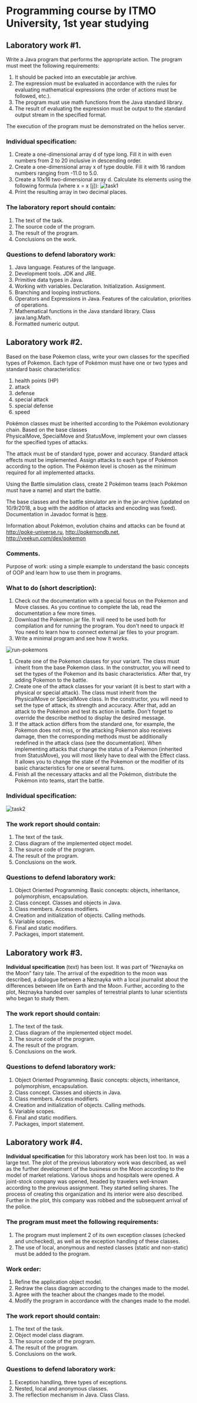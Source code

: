 # Programming course by ITMO University, 1st year studying #

## Laboratory work #1. ##

Write a Java program that performs the appropriate action. The program must meet the following requirements:

1. It should be packed into an executable jar archive.
1. The expression must be evaluated in accordance with the rules for evaluating mathematical expressions (the order of actions must be followed, etc.).
1. The program must use math functions from the Java standard library.
1. The result of evaluating the expression must be output to the standard output stream in the specified format.

The execution of the program must be demonstrated on the  helios server.

### Individual specification: ###

1. Create a one-dimensional array d of type long. Fill it in with even numbers from 2 to 20 inclusive in descending order.
1. Create a one-dimensional array x of type double. Fill it with 16 random numbers ranging from -11.0 to 5.0.
1. Create a 10x16 two-dimensional array d. Calculate its elements using the following formula (where x = x [j]):
![task1](https://user-images.githubusercontent.com/71551187/140786451-1ec74c46-e573-4b85-935e-2a67c03e3e3d.png)
1. Print the resulting array in two decimal places.

### The laboratory report should contain: ###

1. The text of the task.
1. The source code of the program.
1. The result of the program.
1. Conclusions on the work.

### Questions to defend laboratory work: ###

1. Java language. Features of the language.
1. Development tools. JDK and JRE.
1. Primitive data types in Java.
1. Working with variables. Declaration. Initialization. Assignment.
1. Branching and looping instructions.
1. Operators and Expressions in Java. Features of the calculation, priorities of operations.
1. Mathematical functions in the Java standard library. Class java.lang.Math.
1. Formatted numeric output.

## Laboratory work #2. ##

Based on the base Pokemon class, write your own classes for the specified types of Pokemon. Each type of Pokémon must have one or two types and standard basic characteristics:

1. health points (HP)
1. attack
1. defense
1. special attack
1. special defense
1. speed

Pokémon classes must be inherited according to the Pokémon evolutionary chain. Based on the base classes  PhysicalMove, SpecialMove and StatusMove, implement your own classes for the specified types of attacks.

The attack must be of standard type, power and accuracy. Standard attack effects must be implemented. Assign attacks to each type of Pokémon according to the option. The Pokémon level is chosen as the minimum required for all implemented attacks.

Using the Battle simulation class, create 2 Pokémon teams (each Pokémon must have a name) and start the battle.

The base classes and the battle simulator are in the jar-archive (updated on 10/9/2018, a bug with the addition of attacks and encoding was fixed). Documentation in Javadoc format is [here](https://se.ifmo.ru/~tony/doc/).

Information about Pokémon, evolution chains and attacks can be found at http://poke-universe.ru, http://pokemondb.net, http://veekun.com/dex/pokemon

### Comments. ###

Purpose of work: using a simple example to understand the basic concepts of OOP and learn how to use them in programs.

### What to do (short description): ###

1. Check out the documentation with a special focus on the Pokemon and Move classes. As you continue to complete the lab, read the documentation a few more times.
1. Download the Pokemon.jar file. It will need to be used both for compilation and for running the program. You don't need to unpack it! You need to learn how to connect external jar files to your program.
1. Write a minimal program and see how it works.

![run-pokemons](https://user-images.githubusercontent.com/71551187/140787203-5821e146-0353-42bf-96d1-d33574ea0654.png)
1. Create one of the Pokemon classes for your variant. The class must inherit from the base Pokemon class. In the constructor, you will need to set the types of the Pokemon and its basic characteristics. After that, try adding Pokemon to the battle.
1. Create one of the attack classes for your variant (it is best to start with a physical or special attack). The class must inherit from the PhysicalMove or SpecialMove class. In the constructor, you will need to set the type of attack, its strength and accuracy. After that, add an attack to the Pokémon and test its action in battle. Don't forget to override the describe method to display the desired message.
1. If the attack action differs from the standard one, for example, the Pokemon does not miss, or the attacking Pokemon also receives damage, then the corresponding methods must be additionally redefined in the attack class (see the documentation). When implementing attacks that change the status of a Pokemon (inherited from StatusMove), you will most likely have to deal with the Effect class. It allows you to change the state of the Pokemon or the modifier of its basic characteristics for one or several turns.
1. Finish all the necessary attacks and all the Pokémon, distribute the Pokémon into teams, start the battle.

### Individual specification: ###
![task2](https://user-images.githubusercontent.com/71551187/140787268-643a8a3a-1779-4704-852f-34af41c75d7d.png)

### The work report should contain: ###

1. The text of the task.
1. Class diagram of the implemented object model.
1. The source code of the program.
1. The result of the program.
1. Conclusions on the work.

### Questions to defend laboratory work: ###

1. Object Oriented Programming. Basic concepts: objects, inheritance, polymorphism, encapsulation.
1. Class concept. Classes and objects in Java.
1. Class members. Access modifiers.
1. Creation and initialization of objects. Calling methods.
1. Variable scopes.
1. Final and static modifiers.
1. Packages, import statement.

## Laboratory work #3. ##

**Individual specification** (text) has been lost. It was part of “Neznayka on the Moon” fairy tale. The arrival of the expedition to the moon was described, a dialogue between a Neznayka with a local journalist about the differences between life on Earth and the Moon. Further, according to the plot, Neznayka handed over samples of terrestrial plants to lunar scientists who began to study them.

### The work report should contain: ###

1. The text of the task.
1. Class diagram of the implemented object model.
1. The source code of the program.
1. The result of the program.
1. Conclusions on the work.

### Questions to defend laboratory work: ###

1. Object Oriented Programming. Basic concepts: objects, inheritance, polymorphism, encapsulation.
1. Class concept. Classes and objects in Java.
1. Class members. Access modifiers.
1. Creation and initialization of objects. Calling methods.
1. Variable scopes.
1. Final and static modifiers.
1. Packages, import statement.

## Laboratory work #4. ##

**Individual specification** for this laboratory work has been lost too. In was a large text. The plot of the previous laboratory work was described, as well as the further development of the business on the Moon according to the model of market relations. Various shops and hospitals were opened. A joint-stock company was opened, headed by travelers well-known according to the previous assignment. They started selling shares. The process of creating this organization and its interior were also described. Further in the plot, this company was robbed and the subsequent arrival of the police.

### The program must meet the following requirements: ###

1. The program must implement 2 of its own exception classes (checked and unchecked), as well as the exception handling of these classes.
1. The use of local, anonymous and nested classes (static and non-static) must be added to the program.

### Work order: ###

1. Refine the application object model.
1. Redraw the class diagram according to the changes made to the model.
1. Agree with the teacher about the changes made to the model.
1. Modify the program in accordance with the changes made to the model.

### The work report should contain: ###

1. The text of the task.
1. Object model class diagram.
1. The source code of the program.
1. The result of the program.
1. Conclusions on the work.

### Questions to defend laboratory work: ###

1. Exception handling, three types of exceptions.
1. Nested, local and anonymous classes.
1. The reflection mechanism in Java. Class Class.
